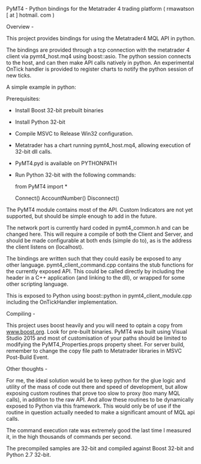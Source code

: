 PyMT4 - Python bindings for the Metatrader 4 trading platform  ( rmawatson [ at ] hotmail. com )

Overview -

This project provides bindings for using the Metatrader4 MQL API in python.

The bindings are provided through a tcp connection with the metatrader 4 client
via pymt4_host.mq4 using boost::asio. The python session connects to the host,
and can then make API calls natively in python. An experimental OnTick handler is
provided to register charts to notify the python session of new ticks.

A simple example in python:

Prerequisites:
 - Install Boost 32-bit prebuilt binaries
 - Install Python 32-bit
 - Compile MSVC to Release Win32 configuration.
 - Metatrader has a chart running pymt4_host.mq4, allowing execution of 32-bit dll calls.
 - PyMT4.pyd is available on PYTHONPATH
 - Run Python 32-bit with the following commands:

    from PyMT4 import *

	Connect()
    AccountNumber()
	Disconnect()


The PyMT4 module contains most of the API. Custom Indicators are not yet supported, but
should be simple enough to add in the future.

The network port is currently hard coded in pymt4_common.h and can be changed here. This will require a
compile of both the Client and Server, and should be made configurable at both ends (simple do to), as
is the address the client listens on (localhost).

The bindings are written such that they could easily be exposed to any other language.
pymt4_client_command.cpp contains the stub functions for the currently exposed API.
This could be called directly by including the header in a C++ application (and linking to the dll),
or wrapped for some other scripting language.

This is exposed to Python using boost::python in pymt4_client_module.cpp including the OnTickHandler
implementation.

Compiling -

This project uses boost heavily and you will need to optain a copy from www.boost.org. Look for pre-built binaries.
PyMT4 was built using Visual Studio 2015 and most of customisation of your paths
should be limited to modifying the PyMT4_Properties.props property sheet.
For server build, remember to change the copy file path to Metatrader libraries in MSVC Post-Build Event.

Other thoughts -

For me, the ideal solution would be to keep python for the glue logic and utility of the mass
of code out there and speed of development, but allow exposing custom routines that prove too
slow to proxy (too many MQL calls), in addition to the raw API. And allow these routines to be
dynamically exposed to Python via this framework. This would only be of use if the routine
in question actually needed to make a significant amount of MQL api calls.

The command execution rate was extremely good the last time I measured it, in the high thousands
of commands per second.

The precompiled samples are 32-bit and compiled against Boost 32-bit and Python 2.7 32-bit.